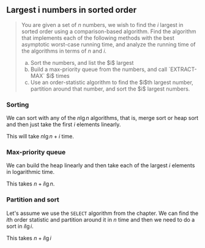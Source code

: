 ## Largest i numbers in sorted order

> You are given a set of $n$ numbers, we wish to find the $i$ largest in sorted
> order using a comparison-based algorithm. Find the algorithm that implements
> each of the following methods with the best asymptotic worst-case running
> time, and analyze the running time of the algorithms in terms of $n$ and $i$.
>
> <ol type="a">
>   <li>Sort the numbers, and list the $i$ largest
>   <li>Build a max-priority queue from the numbers, and call
>       `EXTRACT-MAX` $i$ times
>   <li>Use an order-statistic algorithm to find the $i$th largest number,
>       partition around that number, and sort the $i$ largest numbers.
> </ol>

### Sorting

We can sort with any of the $n\lg{n}$ algorithms, that is, merge sort or heap
sort and then just take the first $i$ elements linearly.

This will take $n\lg{n} + i$ time.

### Max-priority queue

We can build the heap linearly and then take each of the largest $i$ elements
in logarithmic time.

This takes $n + i\lg{n}$.

### Partition and sort

Let's assume we use the `SELECT` algorithm from the chapter. We can find the
$i$th order statistic and partition around it in $n$ time and then we need to
do a sort in $i\lg{i}$.

This takes $n + i\lg{i}$
